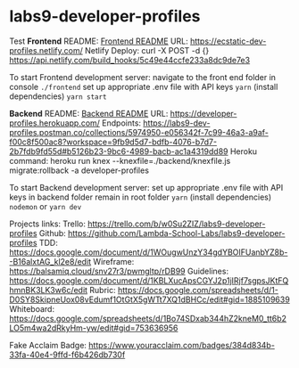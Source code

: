# labs9-developer-profiles

Test
**Frontend**
README: [Frontend README](frontend\README.md)
URL: https://ecstatic-dev-profiles.netlify.com/
Netlify Deploy: curl -X POST -d {} https://api.netlify.com/build_hooks/5c49e44ccfe233a8dc9de7e3

To start Frontend development server:
navigate to the front end folder in console `./frontend`
set up appropriate .env file with API keys
`yarn` (install dependencies)
`yarn start`

**Backend**
README: [Backend README](backend\README.md)
URL: https://developer-profiles.herokuapp.com/
Endpoints: https://labs9-dev-profiles.postman.co/collections/5974950-e056342f-7c99-46a3-a9af-f00c8f500ac8?workspace=9fb9d5d7-bdfb-4076-b7d7-2b7fdb9fd55d#b5126b23-9bc6-4989-bacb-ac1a4319dd89
Heroku command: heroku run knex --knexfile=./backend/knexfile.js migrate:rollback -a developer-profiles

To start Backend development server:
set up appropriate .env file with API keys in backend folder
remain in root folder
`yarn` (install dependencies)
`nodemon` or `yarn dev`

Projects links:
Trello: https://trello.com/b/w0Su2ZIZ/labs9-developer-profiles
Github: https://github.com/Lambda-School-Labs/labs9-developer-profiles
TDD: https://docs.google.com/document/d/1WOugwUnzY34gdYBOIFUanbYZ8b--B16alxtAG_kl2e8/edit
Wireframe: https://balsamiq.cloud/snv27r3/pwmgltp/rDB99
Guidelines: https://docs.google.com/document/d/1KBLXucApsCGYJ2p1jIRjf7sgpsJKtFQhmnBK3LK3w6c/edit
Rubric: https://docs.google.com/spreadsheets/d/1-D0SY8SkipneUox08vEdumf1OtGtX5gWTt7XQ1dBHCc/edit#gid=1885109639
Whiteboard: https://docs.google.com/spreadsheets/d/1Bo74SDxab344hZ2kneM0_tt6b2LO5m4wa2dRkyHm-yw/edit#gid=753636956

Fake Acclaim Badge: https://www.youracclaim.com/badges/384d834b-33fa-40e4-9ffd-f6b426db730f
